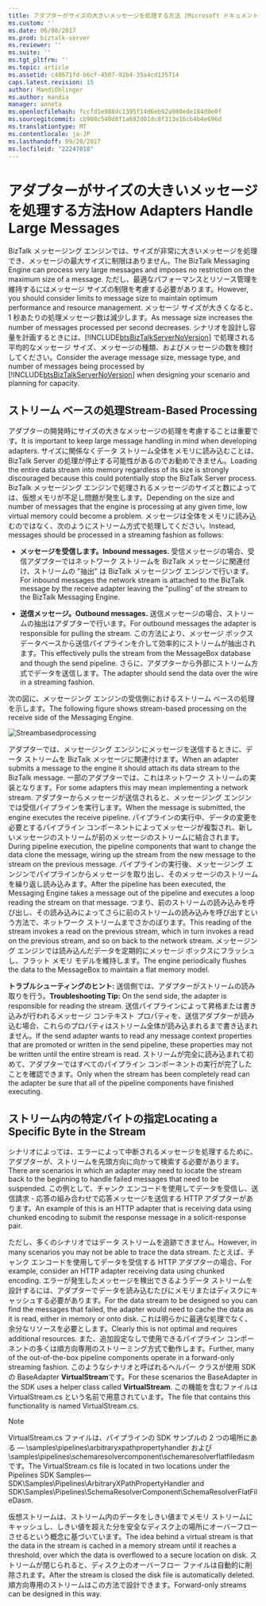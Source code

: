 ```yaml
---
title: アダプターがサイズの大きいメッセージを処理する方法 |Microsoft ドキュメント
ms.custom: ''
ms.date: 06/08/2017
ms.prod: biztalk-server
ms.reviewer: ''
ms.suite: ''
ms.tgt_pltfrm: ''
ms.topic: article
ms.assetid: c48671fd-b6cf-4507-92b4-35a4cd135714
caps.latest.revision: 15
author: MandiOhlinger
ms.author: mandia
manager: anneta
ms.openlocfilehash: fccfd1e988dc1395f14d6eb92a980ede184d0e0f
ms.sourcegitcommit: cb908c540d8f1a692d01dc8f313e16cb4b4e696d
ms.translationtype: MT
ms.contentlocale: ja-JP
ms.lasthandoff: 09/20/2017
ms.locfileid: "22247018"
---
```

# <a name="how-adapters-handle-large-messages"></a><span data-ttu-id="4a8bb-102">アダプターがサイズの大きいメッセージを処理する方法</span><span class="sxs-lookup"><span data-stu-id="4a8bb-102">How Adapters Handle Large Messages</span></span>
<span data-ttu-id="4a8bb-103">BizTalk メッセージング エンジンでは、サイズが非常に大きいメッセージを処理でき、メッセージの最大サイズに制限はありません。</span><span class="sxs-lookup"><span data-stu-id="4a8bb-103">The BizTalk Messaging Engine can process very large messages and imposes no restriction on the maximum size of a message.</span></span> <span data-ttu-id="4a8bb-104">ただし、最適なパフォーマンスとリソース管理を維持するにはメッセージ サイズの制限を考慮する必要があります。</span><span class="sxs-lookup"><span data-stu-id="4a8bb-104">However, you should consider limits to message size to maintain optimum performance and resource management.</span></span> <span data-ttu-id="4a8bb-105">メッセージ サイズが大きくなると、1 秒あたりの処理メッセージ数は減少します。</span><span class="sxs-lookup"><span data-stu-id="4a8bb-105">As message size increases the number of messages processed per second decreases.</span></span> <span data-ttu-id="4a8bb-106">シナリオを設計し容量を計画するときには、[!INCLUDE[btsBizTalkServerNoVersion](../includes/btsbiztalkservernoversion-md.md)] で処理される平均的なメッセージ サイズ、メッセージの種類、およびメッセージの数を検討してください。</span><span class="sxs-lookup"><span data-stu-id="4a8bb-106">Consider the average message size, message type, and number of messages being processed by [!INCLUDE[btsBizTalkServerNoVersion](../includes/btsbiztalkservernoversion-md.md)] when designing your scenario and planning for capacity.</span></span>  
  
## <a name="stream-based-processing"></a><span data-ttu-id="4a8bb-107">ストリーム ベースの処理</span><span class="sxs-lookup"><span data-stu-id="4a8bb-107">Stream-Based Processing</span></span>  
 <span data-ttu-id="4a8bb-108">アダプターの開発時にサイズの大きなメッセージの処理を考慮することは重要です。</span><span class="sxs-lookup"><span data-stu-id="4a8bb-108">It is important to keep large message handling in mind when developing adapters.</span></span> <span data-ttu-id="4a8bb-109">サイズに関係なくデータ ストリーム全体をメモリに読み込むことは、BizTalk Server の処理が停止する可能性があるのでお勧めできません。</span><span class="sxs-lookup"><span data-stu-id="4a8bb-109">Loading the entire data stream into memory regardless of its size is strongly discouraged because this could potentially stop the BizTalk Server process.</span></span> <span data-ttu-id="4a8bb-110">BizTalk メッセージング エンジンで処理されるメッセージのサイズと数によっては、仮想メモリが不足し問題が発生します。</span><span class="sxs-lookup"><span data-stu-id="4a8bb-110">Depending on the size and number of messages that the engine is processing at any given time, low virtual memory could become a problem.</span></span> <span data-ttu-id="4a8bb-111">メッセージは全体をメモリに読み込むのではなく、次のようにストリーム方式で処理してください。</span><span class="sxs-lookup"><span data-stu-id="4a8bb-111">Instead, messages should be processed in a streaming fashion as follows:</span></span>  
  
-   <span data-ttu-id="4a8bb-112">**メッセージを受信します。**</span><span class="sxs-lookup"><span data-stu-id="4a8bb-112">**Inbound messages.**</span></span> <span data-ttu-id="4a8bb-113">受信メッセージの場合、受信アダプターではネットワーク ストリームを BizTalk メッセージに関連付け、ストリームの "抽出" は BizTalk メッセージング エンジンで行います。</span><span class="sxs-lookup"><span data-stu-id="4a8bb-113">For inbound messages the network stream is attached to the BizTalk message by the receive adapter leaving the "pulling" of the stream to the BizTalk Messaging Engine.</span></span>  
  
-   <span data-ttu-id="4a8bb-114">**送信メッセージ。**</span><span class="sxs-lookup"><span data-stu-id="4a8bb-114">**Outbound messages.**</span></span> <span data-ttu-id="4a8bb-115">送信メッセージの場合、ストリームの抽出はアダプターで行います。</span><span class="sxs-lookup"><span data-stu-id="4a8bb-115">For outbound messages the adapter is responsible for pulling the stream.</span></span> <span data-ttu-id="4a8bb-116">この方法により、メッセージ ボックス データベースから送信パイプラインを介して効率的にストリームが抽出されます。</span><span class="sxs-lookup"><span data-stu-id="4a8bb-116">This effectively pulls the stream from the MessageBox database and though the send pipeline.</span></span> <span data-ttu-id="4a8bb-117">さらに、アダプターから外部にストリーム方式でデータを送信します。</span><span class="sxs-lookup"><span data-stu-id="4a8bb-117">The adapter should send the data over the wire in a streaming fashion.</span></span>  
  
 <span data-ttu-id="4a8bb-118">次の図に、メッセージング エンジンの受信側におけるストリーム ベースの処理を示します。</span><span class="sxs-lookup"><span data-stu-id="4a8bb-118">The following figure shows stream-based processing on the receive side of the Messaging Engine.</span></span>  
  
 ![](../core/media/streambasedprocessing.gif "Streambasedprocessing")  
  
 <span data-ttu-id="4a8bb-119">アダプターでは、メッセージング エンジンにメッセージを送信するときに、データ ストリームを BizTalk メッセージに関連付けます。</span><span class="sxs-lookup"><span data-stu-id="4a8bb-119">When an adapter submits a message to the engine it should attach its data stream to the BizTalk message.</span></span> <span data-ttu-id="4a8bb-120">一部のアダプターでは、これはネットワーク ストリームの実装となります。</span><span class="sxs-lookup"><span data-stu-id="4a8bb-120">For some adapters this may mean implementing a network stream.</span></span> <span data-ttu-id="4a8bb-121">アダプターからメッセージが送信されると、メッセージング エンジンでは受信パイプラインを実行します。</span><span class="sxs-lookup"><span data-stu-id="4a8bb-121">When the message is submitted, the engine executes the receive pipeline.</span></span> <span data-ttu-id="4a8bb-122">パイプラインの実行中、データの変更を必要とするパイプライン コンポーネントによってメッセージが複製され、新しいメッセージのストリームが前のメッセージのストリームに結合されます。</span><span class="sxs-lookup"><span data-stu-id="4a8bb-122">During pipeline execution, the pipeline components that want to change the data clone the message, wiring up the stream from the new message to the stream on the previous message.</span></span> <span data-ttu-id="4a8bb-123">パイプラインの実行後、メッセージング エンジンでパイプラインからメッセージを取り出し、そのメッセージのストリームを繰り返し読み込みます。</span><span class="sxs-lookup"><span data-stu-id="4a8bb-123">After the pipeline has been executed, the Messaging Engine takes a message out of the pipeline and executes a loop reading the stream on that message.</span></span> <span data-ttu-id="4a8bb-124">つまり、前のストリームの読み込みを呼び出し、その読み込みによってさらに前のストリームの読み込みを呼び出すという方法で、ネットワーク ストリームまでさかのぼります。</span><span class="sxs-lookup"><span data-stu-id="4a8bb-124">This reading of the stream invokes a read on the previous stream, which in turn invokes a read on the previous stream, and so on back to the network stream.</span></span> <span data-ttu-id="4a8bb-125">メッセージング エンジンでは読み込んだデータを定期的にメッセージ ボックスにフラッシュし、フラット メモリ モデルを維持します。</span><span class="sxs-lookup"><span data-stu-id="4a8bb-125">The engine periodically flushes the data to the MessageBox to maintain a flat memory model.</span></span>  
  
 <span data-ttu-id="4a8bb-126">**トラブルシューティングのヒント:** 送信側では、アダプターがストリームの読み取りを行う。</span><span class="sxs-lookup"><span data-stu-id="4a8bb-126">**Troubleshooting Tip:** On the send side, the adapter is responsible for reading the stream.</span></span> <span data-ttu-id="4a8bb-127">送信パイプラインによって昇格または書き込みが行われるメッセージ コンテキスト プロパティを、送信アダプターが読み込む場合、これらのプロパティはストリーム全体が読み込まれるまで書き込まれません。</span><span class="sxs-lookup"><span data-stu-id="4a8bb-127">If the send adapter wants to read any message context properties that are promoted or written in the send pipeline, these properties may not be written until the entire stream is read.</span></span> <span data-ttu-id="4a8bb-128">ストリームが完全に読み込まれて初めて、アダプターではすべてのパイプライン コンポーネントの実行が完了したことを確認できます。</span><span class="sxs-lookup"><span data-stu-id="4a8bb-128">Only when the stream has been completely read can the adapter be sure that all of the pipeline components have finished executing.</span></span>  
  
## <a name="locating-a-specific-byte-in-the-stream"></a><span data-ttu-id="4a8bb-129">ストリーム内の特定バイトの指定</span><span class="sxs-lookup"><span data-stu-id="4a8bb-129">Locating a Specific Byte in the Stream</span></span>  
 <span data-ttu-id="4a8bb-130">シナリオによっては、エラーによって中断されるメッセージを処理するために、アダプターが、ストリームを先頭方向に向かって検索する必要があります。</span><span class="sxs-lookup"><span data-stu-id="4a8bb-130">There are scenarios in which an adapter may need to locate the stream back to the beginning to handle failed messages that need to be suspended.</span></span> <span data-ttu-id="4a8bb-131">この例として、チャンク エンコードを使用してデータを受信し、送信請求 - 応答の組み合わせで応答メッセージを送信する HTTP アダプターがあります。</span><span class="sxs-lookup"><span data-stu-id="4a8bb-131">An example of this is an HTTP adapter that is receiving data using chunked encoding to submit the response message in a solicit-response pair.</span></span>  
  
 <span data-ttu-id="4a8bb-132">ただし、多くのシナリオではデータ ストリームを追跡できません。</span><span class="sxs-lookup"><span data-stu-id="4a8bb-132">However, in many scenarios you may not be able to trace the data stream.</span></span> <span data-ttu-id="4a8bb-133">たとえば、チャンク エンコードを使用してデータを受信する HTTP アダプターの場合、</span><span class="sxs-lookup"><span data-stu-id="4a8bb-133">For example, consider an HTTP adapter receiving data using chunked encoding.</span></span> <span data-ttu-id="4a8bb-134">エラーが発生したメッセージを検出できるようデータ ストリームを設計するには、アダプターでデータを読み込むたびにメモリまたはディスクにキャッシュする必要があります。</span><span class="sxs-lookup"><span data-stu-id="4a8bb-134">For the data stream to be designed so you can find the messages that failed, the adapter would need to cache the data as it is read, either in memory or onto disk.</span></span> <span data-ttu-id="4a8bb-135">これは明らかに最適な処理でなく、余分なリソースを必要とします。</span><span class="sxs-lookup"><span data-stu-id="4a8bb-135">Clearly this is not optimal and requires additional resources.</span></span> <span data-ttu-id="4a8bb-136">また、追加設定なしで使用できるパイプライン コンポーネントの多くは順方向専用のストリーミング方式で動作します。</span><span class="sxs-lookup"><span data-stu-id="4a8bb-136">Further, many of the out-of-the-box pipeline components operate in a forward-only streaming fashion.</span></span> <span data-ttu-id="4a8bb-137">このようなシナリオと呼ばれるヘルパー クラスが使用 SDK の BaseAdapter **VirtualStream**です。</span><span class="sxs-lookup"><span data-stu-id="4a8bb-137">For these scenarios the BaseAdapter in the SDK uses a helper class called **VirtualStream**.</span></span> <span data-ttu-id="4a8bb-138">この機能を含むファイルは VirtualStream.cs という名前で用意されています。</span><span class="sxs-lookup"><span data-stu-id="4a8bb-138">The file that contains this functionality is named VirtualStream.cs.</span></span>  
  
> [!NOTE]
>  <span data-ttu-id="4a8bb-139">VirtualStream.cs ファイルは、パイプラインの SDK サンプルの 2 つの場所にある — \samples\pipelines\arbitraryxpathpropertyhandler および \samples\pipelines\schemaresolvercomponent\schemaresolverflatfiledasm です。</span><span class="sxs-lookup"><span data-stu-id="4a8bb-139">The VirtualStream.cs file is located in two locations under the Pipelines SDK Samples—SDK\Samples\Pipelines\ArbitraryXPathPropertyHandler and SDK\Samples\Pipelines\SchemaResolverComponent\SchemaResolverFlatFileDasm.</span></span>  
  
 <span data-ttu-id="4a8bb-140">仮想ストリームは、ストリーム内のデータをしきい値までメモリ ストリームにキャッシュし、しきい値を超えた分を安全なディスク上の場所にオーバーフローさせるという概念に基づいています。</span><span class="sxs-lookup"><span data-stu-id="4a8bb-140">The idea behind a virtual stream is that the data in the stream is cached in a memory stream until it reaches a threshold, over which the data is overflowed to a secure location on disk.</span></span> <span data-ttu-id="4a8bb-141">ストリームが閉じられると、ディスク上のオーバーフロー ファイルは自動的に削除されます。</span><span class="sxs-lookup"><span data-stu-id="4a8bb-141">After the stream is closed the disk file is automatically deleted.</span></span> <span data-ttu-id="4a8bb-142">順方向専用のストリームはこの方法で設計できます。</span><span class="sxs-lookup"><span data-stu-id="4a8bb-142">Forward-only streams can be designed in this way.</span></span>